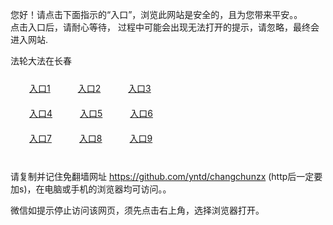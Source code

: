 您好！请点击下面指示的“入口”，浏览此网站是安全的，且为您带来平安。。 <br/>
点击入口后，请耐心等待， 过程中可能会出现无法打开的提示，请忽略，最终会进入网站. </br>

法轮大法在长春<br/>
<div style="padding:10px"><a style="margin:20px" target="_blank" href="https://drhrfwxz2eu1t.cloudfront.net/2Qpsp?wudrfyb" id="ccLink1" rel="nofollow">入口1</a> <a target="_blank" style="margin:20px" href="https://d2juhbyskz7fdc.cloudfront.net/2Qpsp?ybpkn" id="ccLink2" rel="nofollow">入口2</a> <a style="margin:20px" target="_blank" href="https://d33y6l199ur2he.cloudfront.net/2Qpsp?kszelpre" id="ccLink3" rel="nofollow">入口3</a></div>

<div style="padding:10px" ><a style="margin:20px" target="_blank" href="https://drhrfwxz2eu1t.cloudfront.net/2Qpsp?wudrfyb" id="ccLink4" rel="nofollow">入口4</a> <a style="margin:20px" href="https://d2juhbyskz7fdc.cloudfront.net/2Qpsp?ybpkn" target="_blank" id="ccLink5" rel="nofollow">入口5</a> <a style="margin:20px" href="https://d33y6l199ur2he.cloudfront.net/2Qpsp?kszelpre" target="_blank" id="ccLink6" rel="nofollow">入口6</a></div>

<div style="padding:10px"><a style="margin:20px" target="_blank" href="https://drhrfwxz2eu1t.cloudfront.net/2Qpsp?wudrfyb" id="ccLink7" rel="nofollow">入口7</a> <a style="margin:20px" href="https://d2juhbyskz7fdc.cloudfront.net/2Qpsp?ybpkn" target="_blank" id="ccLink8" rel="nofollow">入口8</a> <a style="margin:20px" target="_blank" href="https://d33y6l199ur2he.cloudfront.net/2Qpsp?kszelpre" id="ccLink9" rel="nofollow">入口9</a></div>

<br/>



请复制并记住免翻墙网址 https://github.com/yntd/changchunzx (http后一定要加s)，在电脑或手机的浏览器均可访问。。<br/>

微信如提示停止访问该网页，须先点击右上角，选择浏览器打开。

